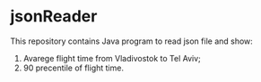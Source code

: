 # jsonReader

This repository contains Java program to read json file and show:
1. Avarege flight time from Vladivostok to Tel Aviv;
2. 90 precentile of flight time.

